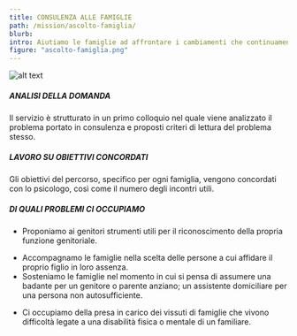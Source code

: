 ```yaml
---
title: CONSULENZA ALLE FAMIGLIE
path: /mission/ascolto-famiglia/
blurb: 
intro: Aiutiamo le famiglie ad affrontare i cambiamenti che continuamente attraversano e i vissuti che li accompagnano, partendo dagli eventi critici che vengono portati in consulenza.
figure: "ascolto-famiglia.png"
---
```

![alt text](famiglia.jpg)

##### ANALISI DELLA DOMANDA
Il servizio è strutturato in un primo colloquio nel quale viene analizzato il problema portato in consulenza e proposti criteri di lettura del problema stesso.
##### LAVORO SU OBIETTIVI CONCORDATI
Gli obiettivi del percorso, specifico per ogni famiglia, vengono concordati con lo psicologo, così come il numero degli incontri utili.
##### DI QUALI PROBLEMI CI OCCUPIAMO 
* Proponiamo ai genitori strumenti utili per il riconoscimento della propria funzione genitoriale.
- Accompagnamo le famiglie  nella scelta delle persone a cui affidare il proprio figlio in loro assenza.
- Sosteniamo le famiglie nel momento in cui si pensa di assumere una badante per un genitore o parente anziano; un assistente domiciliare per una persona non autosufficiente.
+ Ci occupiamo della presa in carico dei vissuti di famiglie che vivono difficoltà legate a una disabilità fisica o mentale di un familiare.

